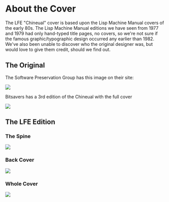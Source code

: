 # About the Cover

The LFE "Chineual" cover is based upon the Lisp Machine Manual covers of the early 80s. The Lisp Machine Manual editions we have seen from 1977 and 1979 had only hand-typed title pages, no covers, so we're not sure if the famous graphic/typographic design occurred any earlier than 1982. We've also been unable to discover who the original designer was, but would love to give them credit, should we find out.

## The Original

The Software Preservation Group has this image on their site:

[![][bw-orig-cover]][swpg-source]

Bitsavers has a 3rd edition of the Chineual with the full cover

[![][color-orig-cover]][bitsavers]

## The LFE Edition

### The Spine

[![][cover-binding]][cover-binding-large]

### Back Cover

[![][cover-back]][cover-back-large]

### Whole Cover

[![][cover-all]][cover-all-large]


<!-- Named page links below: /-->

[bw-orig-cover]: ../images/chinuel-cover-bw.png
[swpg-source]: http://www.softwarepreservation.org/projects/LISP/images/LispMachineManual.gif/view
[color-orig-cover]: ../images//chinuel-cover-full-color.png
[bitsavers]: http://www.bitsavers.org/pdf/mit/cadr/chinual_3rdEd_Mar81.pdf
[cover-binding]: ../images/cover-binding.jpg
[cover-binding-large]: ../images/cover-binding-large.jpg
[cover-back]: ../images/cover-back.jpg
[cover-back-large]: ../images/cover-back-large.jpg
[cover-all]: ../images/cover-all.jpg
[cover-all-large]: ../images/cover-all-large.jpg
